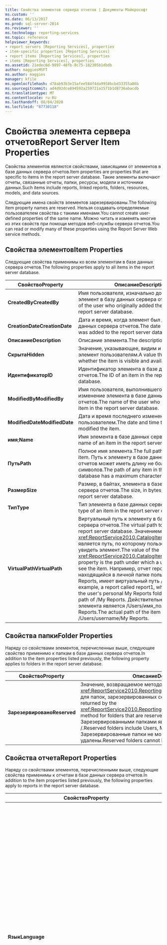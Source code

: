 ```yaml
---
title: Свойства элементов сервера отчетов | Документы Майкрософт
ms.custom: ''
ms.date: 06/13/2017
ms.prod: sql-server-2014
ms.reviewer: ''
ms.technology: reporting-services
ms.topic: reference
helpviewer_keywords:
- report servers [Reporting Services], properties
- item-specific properties [Reporting Services]
- report items [Reporting Services], properties
- items [Reporting Services], properties
ms.assetid: 21edec6d-9897-48fb-8c75-182305b1dbdb
author: maggiesMSFT
ms.author: maggies
manager: kfile
ms.openlocfilehash: d78ab93b3e15afee584f4da9958bcbd33355a86b
ms.sourcegitcommit: ad4d92dce894592a259721a1571b1d8736abacdb
ms.translationtype: MT
ms.contentlocale: ru-RU
ms.lasthandoff: 08/04/2020
ms.locfileid: "87730118"
---
```

# <a name="report-server-item-properties"></a><span data-ttu-id="da603-102">Свойства элемента сервера отчетов</span><span class="sxs-lookup"><span data-stu-id="da603-102">Report Server Item Properties</span></span>
  <span data-ttu-id="da603-103">Свойства элементов являются свойствами, зависящими от элементов в базе данных сервера отчетов.</span><span class="sxs-lookup"><span data-stu-id="da603-103">Item properties are properties that are specific to items in the report server database.</span></span> <span data-ttu-id="da603-104">Такие элементы включают отчеты, связанные отчеты, папки, ресурсы, модели и источники данных.</span><span class="sxs-lookup"><span data-stu-id="da603-104">Such items include reports, linked reports, folders, resources, models, and data sources.</span></span>  
  
 <span data-ttu-id="da603-105">Следующие имена свойств элементов зарезервированы.</span><span class="sxs-lookup"><span data-stu-id="da603-105">The following item property names are reserved.</span></span> <span data-ttu-id="da603-106">Нельзя создавать определяемые пользователем свойства с такими именами.</span><span class="sxs-lookup"><span data-stu-id="da603-106">You cannot create user-defined properties of the same name.</span></span> <span data-ttu-id="da603-107">Можно читать и изменять многие из этих свойств при помощи методов веб-службы сервера отчетов.</span><span class="sxs-lookup"><span data-stu-id="da603-107">You can read or modify many of these properties using the Report Server Web service methods.</span></span>  
  
## <a name="item-properties"></a><span data-ttu-id="da603-108">Свойства элементов</span><span class="sxs-lookup"><span data-stu-id="da603-108">Item Properties</span></span>  
 <span data-ttu-id="da603-109">Следующие свойства применимы ко всем элементам в базе данных сервера отчетов.</span><span class="sxs-lookup"><span data-stu-id="da603-109">The following properties apply to all items in the report server database.</span></span>  
  
|<span data-ttu-id="da603-110">Свойство</span><span class="sxs-lookup"><span data-stu-id="da603-110">Property</span></span>|<span data-ttu-id="da603-111">Описание</span><span class="sxs-lookup"><span data-stu-id="da603-111">Description</span></span>|  
|--------------|-----------------|  
|<span data-ttu-id="da603-112">**CreatedBy**</span><span class="sxs-lookup"><span data-stu-id="da603-112">**CreatedBy**</span></span>|<span data-ttu-id="da603-113">Имя пользователя, изначально добавившего элемент в базу данных сервера отчетов.</span><span class="sxs-lookup"><span data-stu-id="da603-113">The name of the user who originally added the item to the report server database.</span></span>|  
|<span data-ttu-id="da603-114">**CreationDate**</span><span class="sxs-lookup"><span data-stu-id="da603-114">**CreationDate**</span></span>|<span data-ttu-id="da603-115">Дата и время, когда элемент был добавлен в базу данных сервера отчетов.</span><span class="sxs-lookup"><span data-stu-id="da603-115">The date and time the item was added to the report server database.</span></span>|  
|<span data-ttu-id="da603-116">**Описание**</span><span class="sxs-lookup"><span data-stu-id="da603-116">**Description**</span></span>|<span data-ttu-id="da603-117">Описание элемента.</span><span class="sxs-lookup"><span data-stu-id="da603-117">The description of the item.</span></span>|  
|<span data-ttu-id="da603-118">**Скрыта**</span><span class="sxs-lookup"><span data-stu-id="da603-118">**Hidden**</span></span>|<span data-ttu-id="da603-119">Значение, указывающее, видим и доступен ли элемент пользователям.</span><span class="sxs-lookup"><span data-stu-id="da603-119">A value that indicates whether the item is visible and available to users.</span></span>|  
|<span data-ttu-id="da603-120">**Идентификатор**</span><span class="sxs-lookup"><span data-stu-id="da603-120">**ID**</span></span>|<span data-ttu-id="da603-121">Идентификатор элемента в базе данных сервера отчетов.</span><span class="sxs-lookup"><span data-stu-id="da603-121">The ID of an item in the report server database.</span></span>|  
|<span data-ttu-id="da603-122">**ModifiedBy**</span><span class="sxs-lookup"><span data-stu-id="da603-122">**ModifiedBy**</span></span>|<span data-ttu-id="da603-123">Имя пользователя, выполнившего последнее изменение элемента в базе данных сервера отчетов.</span><span class="sxs-lookup"><span data-stu-id="da603-123">The name of the user who last modified the item in the report server database.</span></span>|  
|<span data-ttu-id="da603-124">**ModifiedDate**</span><span class="sxs-lookup"><span data-stu-id="da603-124">**ModifiedDate**</span></span>|<span data-ttu-id="da603-125">Дата и время последнего изменения элемента пользователем.</span><span class="sxs-lookup"><span data-stu-id="da603-125">The date and time the user last modified the item.</span></span>|  
|<span data-ttu-id="da603-126">**имя**;</span><span class="sxs-lookup"><span data-stu-id="da603-126">**Name**</span></span>|<span data-ttu-id="da603-127">Имя элемента в базе данных сервера отчетов.</span><span class="sxs-lookup"><span data-stu-id="da603-127">The name of an item in the report server database.</span></span>|  
|<span data-ttu-id="da603-128">**Путь**</span><span class="sxs-lookup"><span data-stu-id="da603-128">**Path**</span></span>|<span data-ttu-id="da603-129">Полное имя элемента.</span><span class="sxs-lookup"><span data-stu-id="da603-129">The full path name of the item.</span></span> <span data-ttu-id="da603-130">Путь к элементу в базе данных сервера отчетов может иметь длину не более 260 символов.</span><span class="sxs-lookup"><span data-stu-id="da603-130">The path of any item in the report server database has a maximum character length of 260.</span></span>|  
|<span data-ttu-id="da603-131">**Размер**</span><span class="sxs-lookup"><span data-stu-id="da603-131">**Size**</span></span>|<span data-ttu-id="da603-132">Размер, в байтах, элемента в базе данных сервера отчетов.</span><span class="sxs-lookup"><span data-stu-id="da603-132">The size, in bytes, of an item in the report server database.</span></span>|  
|<span data-ttu-id="da603-133">**Тип**</span><span class="sxs-lookup"><span data-stu-id="da603-133">**Type**</span></span>|<span data-ttu-id="da603-134">Тип элемента в базе данных сервера отчетов.</span><span class="sxs-lookup"><span data-stu-id="da603-134">The type of an item in the report server database.</span></span>|  
|<span data-ttu-id="da603-135">**VirtualPath**</span><span class="sxs-lookup"><span data-stu-id="da603-135">**VirtualPath**</span></span>|<span data-ttu-id="da603-136">Виртуальный путь к элементу в базе данных сервера отчетов.</span><span class="sxs-lookup"><span data-stu-id="da603-136">The virtual path to an item in the report server database.</span></span> <span data-ttu-id="da603-137">Значением свойства <xref:ReportService2010.CatalogItem.VirtualPath%2A> является путь, по которому пользователь ожидает увидеть элемент.</span><span class="sxs-lookup"><span data-stu-id="da603-137">The value of the <xref:ReportService2010.CatalogItem.VirtualPath%2A> property is the path under which a user expects to see the item.</span></span> <span data-ttu-id="da603-138">Например, отчет report1, находящийся в личной папке пользователя My Reports, имеет виртуальный путь /My Reports.</span><span class="sxs-lookup"><span data-stu-id="da603-138">For example, a report called report1, which is located in the user's personal My Reports folder, has a virtual path of /My Reports.</span></span> <span data-ttu-id="da603-139">Действительным путем элемента является /Users/имя_пользователя/My Reports.</span><span class="sxs-lookup"><span data-stu-id="da603-139">The actual path of the item is /Users/username/My Reports.</span></span>|  
  
## <a name="folder-properties"></a><span data-ttu-id="da603-140">Свойства папки</span><span class="sxs-lookup"><span data-stu-id="da603-140">Folder Properties</span></span>  
 <span data-ttu-id="da603-141">Наряду со свойствами элементов, перечисленных выше, следующее свойство применимо к папкам в базе данных сервера отчетов.</span><span class="sxs-lookup"><span data-stu-id="da603-141">In addition to the item properties listed previously, the following property applies to folders in the report server database.</span></span>  
  
|<span data-ttu-id="da603-142">Свойство</span><span class="sxs-lookup"><span data-stu-id="da603-142">Property</span></span>|<span data-ttu-id="da603-143">Описание</span><span class="sxs-lookup"><span data-stu-id="da603-143">Description</span></span>|  
|--------------|-----------------|  
|<span data-ttu-id="da603-144">**Зарезервировано**</span><span class="sxs-lookup"><span data-stu-id="da603-144">**Reserved**</span></span>|<span data-ttu-id="da603-145">Значение, возвращаемое методом <xref:ReportService2010.ReportingService2010.GetProperties%2A> для папок, зарезервированных сервером отчетов.</span><span class="sxs-lookup"><span data-stu-id="da603-145">A value returned by the <xref:ReportService2010.ReportingService2010.GetProperties%2A> method for folders that are reserved by the report server.</span></span> <span data-ttu-id="da603-146">Зарезервированными папками являются: Users, My Reports и /.</span><span class="sxs-lookup"><span data-stu-id="da603-146">Reserved folders include Users, My Reports, and /.</span></span> <span data-ttu-id="da603-147">Зарезервированные папки не могут быть изменены или удалены.</span><span class="sxs-lookup"><span data-stu-id="da603-147">Reserved folders cannot be modified or removed.</span></span>|  
  
## <a name="report-properties"></a><span data-ttu-id="da603-148">Свойства отчета</span><span class="sxs-lookup"><span data-stu-id="da603-148">Report Properties</span></span>  
 <span data-ttu-id="da603-149">Наряду со свойствами элементов, перечисленными выше, следующие свойства применимы к отчетам в базе данных сервера отчетов.</span><span class="sxs-lookup"><span data-stu-id="da603-149">In addition to the item properties listed previously, the following properties apply to reports in the report server database.</span></span>  
  
|<span data-ttu-id="da603-150">Свойство</span><span class="sxs-lookup"><span data-stu-id="da603-150">Property</span></span>|<span data-ttu-id="da603-151">Описание</span><span class="sxs-lookup"><span data-stu-id="da603-151">Description</span></span>|  
|--------------|-----------------|  
|<span data-ttu-id="da603-152">**Язык**</span><span class="sxs-lookup"><span data-stu-id="da603-152">**Language**</span></span>|<span data-ttu-id="da603-153">Язык, используемый в отчете.</span><span class="sxs-lookup"><span data-stu-id="da603-153">The language used in a report.</span></span> <span data-ttu-id="da603-154">Значением является код языка, определенный в спецификации IETF RFC1766.</span><span class="sxs-lookup"><span data-stu-id="da603-154">The value is a language code defined in the Internet Engineering Task Force (IETF) RFC1766 specification.</span></span> <span data-ttu-id="da603-155">Первая часть — это двухсимвольное обозначение основного языка.</span><span class="sxs-lookup"><span data-stu-id="da603-155">The first part is a two-character designation of the basic language.</span></span> <span data-ttu-id="da603-156">Вторая часть отделена дефисом и обозначает вариацию диалекта языка.</span><span class="sxs-lookup"><span data-stu-id="da603-156">The second part is separated by a hyphen and designates the variation or dialect of the language.</span></span> <span data-ttu-id="da603-157">Если значение не указано в элементе `Style`, связанном с элементом `Body` в определении отчета, значением по умолчанию является язык сервера отчетов.</span><span class="sxs-lookup"><span data-stu-id="da603-157">If a value is not specified in the `Style` element associated with the `Body` element in the report definition, the default value is the language of the report server.</span></span>|  
|`ReportProcessingTimeout`|<span data-ttu-id="da603-158">Время ожидания в секундах отдельного отчета.</span><span class="sxs-lookup"><span data-stu-id="da603-158">The time-out, in seconds, for an individual report.</span></span> <span data-ttu-id="da603-159">Если это значение установлено, сервер отчетов пытается остановить обработку отчета по истечении указанного времени.</span><span class="sxs-lookup"><span data-stu-id="da603-159">If this value is set, the report server attempts to stop the processing of a report when the specified time has elapsed.</span></span> <span data-ttu-id="da603-160">Допустимы следующие значения: от `-1` до `2`, `147`, `483` и `647`.</span><span class="sxs-lookup"><span data-stu-id="da603-160">Valid values are `-1` through `2`,`147`,`483`,`647`.</span></span> <span data-ttu-id="da603-161">Если значение равно `-1`, то при обработке отчета время ожидания не истекает.</span><span class="sxs-lookup"><span data-stu-id="da603-161">If the value is `-1`, the report does not time out during processing.</span></span> <span data-ttu-id="da603-162">Если значение равно `null` , то `ReportProcessingTimeout` для времени ожидания обработки отчета используется значение системного свойства. Значение по умолчанию — `null` .</span><span class="sxs-lookup"><span data-stu-id="da603-162">If the value is `null`, the value of the system property `ReportProcessingTimeout` is used for the report processing time-out. The default value is `null`.</span></span> <span data-ttu-id="da603-163">Дополнительные сведения см. в разделе [Системные свойства сервера отчетов](reporting-services-properties-report-server-system-properties.md).</span><span class="sxs-lookup"><span data-stu-id="da603-163">For more information, see [Report Server System Properties](reporting-services-properties-report-server-system-properties.md).</span></span>|  
|<span data-ttu-id="da603-164">**ExecutionDate**</span><span class="sxs-lookup"><span data-stu-id="da603-164">**ExecutionDate**</span></span>|<span data-ttu-id="da603-165">Дата и время последнего создания моментального снимка отчета.</span><span class="sxs-lookup"><span data-stu-id="da603-165">The date and time at which a report snapshot was last created for a report.</span></span>|  
|<span data-ttu-id="da603-166">**CanRunUnattended**</span><span class="sxs-lookup"><span data-stu-id="da603-166">**CanRunUnattended**</span></span>|<span data-ttu-id="da603-167">Значение, которое указывает, может ли отчет запускаться автоматически по расписанию.</span><span class="sxs-lookup"><span data-stu-id="da603-167">A value that indicates whether a report can be run unattended on a schedule.</span></span> <span data-ttu-id="da603-168">Если это свойство имеет значение `true`, определяются значения по умолчанию параметров отчета, и учетные данные источника данных сохраняются с отчетом, либо для параметра получения учетных данных устанавливается значение `None`.</span><span class="sxs-lookup"><span data-stu-id="da603-168">If this property is set to `true`, default values for report parameters are defined and data source credentials are stored with the report, or credential retrieval option is set to `None`.</span></span> <span data-ttu-id="da603-169">Если это свойство имеет значение `false`, необходимые условия для автоматического запуска отчета не обеспечиваются.</span><span class="sxs-lookup"><span data-stu-id="da603-169">If this property is set to `false`, the prerequisites for running a report unattended are not met.</span></span> <span data-ttu-id="da603-170">Дополнительные сведения см. в разделе [Настройка учетной записи автоматического выполнения (диспетчер конфигурации служб SSRS)](../../install-windows/configure-the-unattended-execution-account-ssrs-configuration-manager.md).</span><span class="sxs-lookup"><span data-stu-id="da603-170">Please see [Configure the Unattended Execution Account &#40;SSRS Configuration Manager&#41;](../../install-windows/configure-the-unattended-execution-account-ssrs-configuration-manager.md) for more information.</span></span>|  
|<span data-ttu-id="da603-171">**HasParameterDefaultValues**</span><span class="sxs-lookup"><span data-stu-id="da603-171">**HasParameterDefaultValues**</span></span>|<span data-ttu-id="da603-172">Значение, указывающее, имеет ли отчет допустимые значения по умолчанию, установленные для всех параметров отчета.</span><span class="sxs-lookup"><span data-stu-id="da603-172">A value that indicates whether the report has valid default values set for all report parameters.</span></span> <span data-ttu-id="da603-173">Устанавливается также значение `true`, если отчет не имеет параметров.</span><span class="sxs-lookup"><span data-stu-id="da603-173">The value is also `true` if a report does not have report parameters.</span></span> <span data-ttu-id="da603-174">Если для этого свойства установлено значение `false`, один или несколько параметров отчета не имеют допустимого значения по умолчанию.</span><span class="sxs-lookup"><span data-stu-id="da603-174">If this property set to `false`, one or more report parameters do not have a valid default value.</span></span>|  
|<span data-ttu-id="da603-175">**HasDataSourceCredentials**</span><span class="sxs-lookup"><span data-stu-id="da603-175">**HasDataSourceCredentials**</span></span>|<span data-ttu-id="da603-176">Значение, которое указывает, что параметр получения учетных данных, установленный для всех источников данных, связанных с отчетом, равен `None` или `Store`.</span><span class="sxs-lookup"><span data-stu-id="da603-176">A value that indicates that the credential retrieval option set for all data sources associated with the report is either `None` or `Store`.</span></span> <span data-ttu-id="da603-177">Если это свойство имеет значение `false`, параметр получения учетных данных, установленный для одного из источников данных, связанных с отчетом, равен `Integrated` или `Prompt`.</span><span class="sxs-lookup"><span data-stu-id="da603-177">If this property is set to `false`, a credential retrieval option set for one of the data sources associated with the report is either `Integrated` or `Prompt`.</span></span>|  
|<span data-ttu-id="da603-178">**IsSnapshotExecution**</span><span class="sxs-lookup"><span data-stu-id="da603-178">**IsSnapshotExecution**</span></span>|<span data-ttu-id="da603-179">Значение, которое указывает, является ли отчет моментальным снимком.</span><span class="sxs-lookup"><span data-stu-id="da603-179">A value that indicates whether the report is a snapshot.</span></span>|  
|<span data-ttu-id="da603-180">**HasScheduleReadyDataSources**</span><span class="sxs-lookup"><span data-stu-id="da603-180">**HasScheduleReadyDataSources**</span></span>|<span data-ttu-id="da603-181">Значение, указывающее, настроены ли источники данных отчета для поддержки запланированного выполнения.</span><span class="sxs-lookup"><span data-stu-id="da603-181">A value that indicates whether the data sources of a report are configured to support scheduled execution.</span></span> <span data-ttu-id="da603-182">Если это свойство имеет значение `false`, пользователи не могут подписываться на отчет.</span><span class="sxs-lookup"><span data-stu-id="da603-182">If this property is set to `false`, users cannot subscribe to the report.</span></span>|  
  
## <a name="resource-properties"></a><span data-ttu-id="da603-183">Свойства ресурсов</span><span class="sxs-lookup"><span data-stu-id="da603-183">Resource Properties</span></span>  
 <span data-ttu-id="da603-184">Наряду со свойствами элементов, перечисленных выше, следующее свойство применимо к ресурсам в базе данных сервера отчетов.</span><span class="sxs-lookup"><span data-stu-id="da603-184">In addition to the item properties listed previously, the following property applies to resources in the report server database.</span></span>  
  
|<span data-ttu-id="da603-185">Свойство</span><span class="sxs-lookup"><span data-stu-id="da603-185">Property</span></span>|<span data-ttu-id="da603-186">Описание</span><span class="sxs-lookup"><span data-stu-id="da603-186">Description</span></span>|  
|--------------|-----------------|  
|<span data-ttu-id="da603-187">**MimeType**</span><span class="sxs-lookup"><span data-stu-id="da603-187">**MimeType**</span></span>|<span data-ttu-id="da603-188">Тип MIME ресурса в базе данных сервера отчетов.</span><span class="sxs-lookup"><span data-stu-id="da603-188">The MIME type of a resource in the report server database.</span></span>|  
  
## <a name="see-also"></a><span data-ttu-id="da603-189">См. также:</span><span class="sxs-lookup"><span data-stu-id="da603-189">See Also</span></span>  
 <span data-ttu-id="da603-190">[Создание приложений с помощью веб-службы и .NET Framework](building-applications-using-the-web-service-and-the-net-framework.md) </span><span class="sxs-lookup"><span data-stu-id="da603-190">[Building Applications Using the Web Service and the .NET Framework](building-applications-using-the-web-service-and-the-net-framework.md) </span></span>  
 <span data-ttu-id="da603-191">[Веб-служба сервера отчетов](../report-server-web-service.md) </span><span class="sxs-lookup"><span data-stu-id="da603-191">[Report Server Web Service](../report-server-web-service.md) </span></span>  
 [<span data-ttu-id="da603-192">Технический справочник (службы SSRS)</span><span class="sxs-lookup"><span data-stu-id="da603-192">Technical Reference &#40;SSRS&#41;</span></span>](../../technical-reference-ssrs.md)  
  
  
